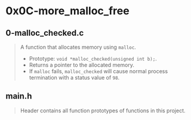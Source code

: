 # 0x0C-more\_malloc\_free


## 0-malloc\_checked.c
> A function that allocates memory using ``` malloc ```.
> - Prototype: ``` void *malloc_checked(unsigned int b); ```.
> - Returns a pointer to the allocated memory.
> - If ``` malloc ``` fails, ``` malloc_checked ``` will cause normal process termination with a status value of ``` 98 ```.

## main.h
> Header contains all function prototypes of functions in this project.

